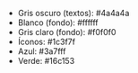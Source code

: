 - Gris oscuro (textos): #4a4a4a
- Blanco (fondo): #ffffff
- Gris claro (fondo): #f0f0f0
- Íconos: #1c3f7f
- Azul: #3a7fff
- Verde: #16c153
